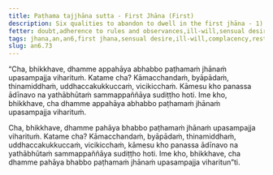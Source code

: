 ```yaml
---
title: Paṭhama tajjhāna sutta - First Jhāna (First)
description: Six qualities to abandon to dwell in the first jhāna - 1) sensual desire, 2) ill-will, 3) complacency, 4) restlessness, 5) doubt, 6) failure to clearly see the true danger in sensual pleasures with correct wisdom.
fetter: doubt,adherence to rules and observances,ill-will,sensual desire
tags: jhana,an,an6,first jhana,sensual desire,ill-will,complacency,restlessness,doubt
slug: an6.73
---
```


“Cha, bhikkhave, dhamme appahāya abhabbo paṭhamaṁ jhānaṁ upasampajja viharituṁ. Katame cha? Kāmacchandaṁ, byāpādaṁ, thinamiddhaṁ, uddhaccakukkuccaṁ, vicikicchaṁ. Kāmesu kho panassa ādīnavo na yathābhūtaṁ sammappaññāya sudiṭṭho hoti. Ime kho, bhikkhave, cha dhamme appahāya abhabbo paṭhamaṁ jhānaṁ upasampajja viharituṁ.

Cha, bhikkhave, dhamme pahāya bhabbo paṭhamaṁ jhānaṁ upasampajja viharituṁ. Katame cha? Kāmacchandaṁ, byāpādaṁ, thinamiddhaṁ, uddhaccakukkuccaṁ, vicikicchaṁ, kāmesu kho panassa ādīnavo na yathābhūtaṁ sammappaññāya sudiṭṭho hoti. Ime kho, bhikkhave, cha dhamme pahāya bhabbo paṭhamaṁ jhānaṁ upasampajja viharitun”ti.
